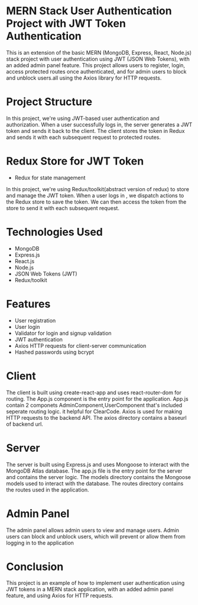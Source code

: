 # MERN Stack User Authentication Project with JWT Token Authentication

This is an extension of the basic MERN (MongoDB, Express, React, Node.js) stack project with user authentication using JWT (JSON Web Tokens),
with an added admin panel feature. This project allows users to register, login, access protected routes once authenticated, 
and for admin users to block and unblock users.all using the Axios library for HTTP requests.


# Project Structure

In this project, we're using JWT-based user authentication and authorization. When a user successfully logs in, the server generates a JWT token and sends it back to the client.
The client stores the token in Redux and sends it with each subsequent request to protected routes.


# Redux Store for JWT Token

* Redux for state management

In this project, we're using Redux/toolkit(abstract version of redux) to store and manage the JWT token. When a user logs in , we dispatch actions to the Redux store to save the token.
We can then access the token from the store to send it with each subsequent request.

# Technologies Used

* MongoDB 
* Express.js
* React.js
* Node.js
* JSON Web Tokens (JWT)
* Redux/toolkit

# Features

* User registration
* User login
* Validator for login and signup validation
* JWT authentication
* Axios HTTP requests for client-server communication
* Hashed passwords using bcrypt


# Client

The client is built using create-react-app and uses react-router-dom for routing. The App.js component is the entry point for the application.
App.js contain 2 componets AdminComponent,UserComponent that's included seperate routing logic. it helpful for ClearCode.
Axios is used for making HTTP requests to the backend API. The axios directory contains a baseurl of backend url.

# Server
The server is built using Express.js and uses Mongoose to interact with the MongoDB Atlas database. The app.js file is the entry point for the server and contains the server logic.
The models directory contains the Mongoose models used to interact with the database. The routes directory contains the routes used in the application.

# Admin Panel
The admin panel allows admin users to view and manage users. Admin users can block and unblock users, which will prevent or allow them from logging in to the application

# Conclusion
This project is an example of how to implement user authentication using JWT tokens in a MERN stack application, with an added admin panel feature, and using Axios for HTTP requests.
